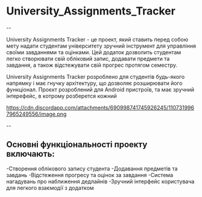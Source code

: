 # University_Assignments_Tracker

--

University Assignments Tracker - це проект, який ставить перед собою мету надати студентам університету зручний інструмент для управління своїми завданнями та оцінками. Цей додаток дозволить студентам легко створювати свій обліковий запис, додавати предмети та завдання, а також відстежувати свій прогрес протягом семестру.

University Assignments Tracker розроблено для студентів будь-якого напрямку і має гнучку архітектуру, що дозволяє розширювати його функціонал. Проєкт розроблений для Android пристроїв, та має зручний інтерефейс, в котрому розберется кожний 

https://cdn.discordapp.com/attachments/690998741745926245/1107319967965249556/image.png

--
## Основні функціональності проекту включають:

-Створення облікового запису студента
-Додавання предметів та завдань
-Відстеження прогресу та оцінок за завдання
-Система нагадувань про наближення дедлайнів
-Зручний інтерфейс користувача для легкого взаємодії з додатком

